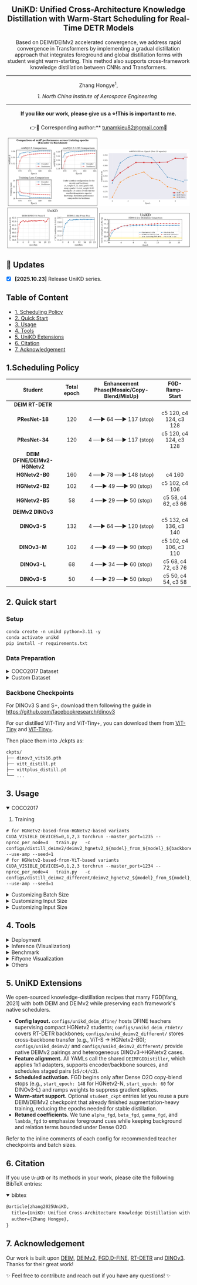 <h2 align="center">
  UniKD: Unified Cross-Architecture Knowledge Distillation with Warm-Start Scheduling for Real-Time DETR Models
</h2>

<p align="center">
    Based on DEIM/DEIMv2 accelerated convergence, we address rapid convergence in Transformers by implementing a gradual distillation approach that integrates foreground and global distillation forms with student weight warm-starting. This method also supports cross-framework knowledge distillation between CNNs and Transformers.
</p>

---

<div align="center">
  Zhang Hongye<sup>1</sup>,
</div>

<p align="center">
<i>
1. North China Institute of Aerospace Engineering &nbsp;
</i>
</p>
  
---
<p align="center">
<strong>If you like our work, please give us a ⭐!This is important to me.</strong>
</p>

<p align="center">
  👉📧 Corresponding author:** <a href="mailto:tunamkieu82@gmail.com">tunamkieu82@gmail.com</a>📃
</p>

<p align="center">
  <img src="./figures/encoder_vs_backbone.png" alt="Image 1" width="49%">
  <img src="./figures/DEIM-FGD-conflict.png" alt="Image 2" width="49%">
  <img src="./figures/Atto-Pico_vs_Atto-Dinov3-S.png" alt="Image 3" width="49%">
  <img src="./figures/Atto-S_vs_Atto-Pico.png" alt="Image 4" width="49%">

</p>

</details>

## 🚀 Updates
- [x] **\[2025.10.23\]** Release UniKD series.

## Table of Content
* [1. Scheduling Policy](#1-scheduling-policy)
* [2. Quick Start](#2-quick-start)
* [3. Usage](#3-usage)
* [4. Tools](#4-tools)
* [5. UniKD Extensions](#5-unikd-extensions)
* [6. Citation](#6-citation)
* [7. Acknowledgement](#7-acknowledgement)
  
  
## 1.Scheduling Policy
| Student | Total epoch | Enhancement Phase(Mosaic/Copy-Blend/MixUp) | FGD-Ramp-Start 
| :---: | :---: | :---: | :---: 
**DEIM RT-DETR** |
**PResNet-18** | 120 | 4 ──▶ 64 ──▶ 117 (stop) | c5 120, c4 124, c3 128
**PResNet-34** | 120 | 4 ──▶ 64 ──▶ 117 (stop) | c5 120, c4 124, c3 128
**DEIM DFINE/DEIMv2-HGNetv2** |
**HGNetv2-B0** | 160 | 4 ──▶ 78 ──▶ 148 (stop) | c4 160
**HGNetv2-B2** | 102 | 4 ──▶ 49 ──▶ 90 (stop) | c5 102, c4 106
**HGNetv2-B5** |58 | 4 ──▶ 29 ──▶ 50 (stop) | c5 58, c4 62, c3 66
**DEIMv2 DINOv3** |
**DINOv3-S** | 132	| 4 ──▶ 64 ──▶ 120 (stop) | c5 132, c4 136, c3 140
**DINOv3-M** | 102	| 4 ──▶ 49 ──▶ 90 (stop) | c5 102, c4 106, c3 110
**DINOv3-L** | 68 | 4 ──▶ 34 ──▶ 60 (stop) | c5 68, c4 72, c3 76
**DINOv3-S** | 50 | 4 ──▶ 29 ──▶ 50 (stop) | c5 50, c4 54, c3 58


## 2. Quick start

### Setup

```shell
conda create -n unikd python=3.11 -y
conda activate unikd
pip install -r requirements.txt
```


### Data Preparation

<details>
<summary> COCO2017 Dataset </summary>

1. Download COCO2017 from [OpenDataLab](https://opendatalab.com/OpenDataLab/COCO_2017) or [COCO](https://cocodataset.org/#download).
1. Modify paths in [coco_detection.yml](./configs/dataset/coco_detection.yml)

    ```yaml
    train_dataloader:
        img_folder: /yourdatastes/coco2017/train2017/
        ann_file: /yourdatastes/coco2017/annotations/instances_train2017.json
    val_dataloader:
        img_folder: /yourdatastes/coco2017/COCO2017/val2017/
        ann_file: /yourdatastes/coco2017/annotations/instances_val2017.json
    ```

</details>

<details>
<summary>Custom Dataset</summary>

To train on your custom dataset, you need to organize it in the COCO format. Follow the steps below to prepare your dataset:

1. **Set `remap_mscoco_category` to `False`:**

    This prevents the automatic remapping of category IDs to match the MSCOCO categories.

    ```yaml
    remap_mscoco_category: False
    ```

2. **Organize Images:**

    Structure your dataset directories as follows:

    ```shell
    dataset/
    ├── images/
    │   ├── train/
    │   │   ├── image1.jpg
    │   │   ├── image2.jpg
    │   │   └── ...
    │   ├── val/
    │   │   ├── image1.jpg
    │   │   ├── image2.jpg
    │   │   └── ...
    └── annotations/
        ├── instances_train.json
        ├── instances_val.json
        └── ...
    ```

    - **`images/train/`**: Contains all training images.
    - **`images/val/`**: Contains all validation images.
    - **`annotations/`**: Contains COCO-formatted annotation files.

3. **Convert Annotations to COCO Format:**

    If your annotations are not already in COCO format, you'll need to convert them. 
    You can use the following Python script as a reference or utilize existing tools:

    ```python
    import json

    def convert_to_coco(input_annotations, output_annotations):
        # Implement conversion logic here
        pass

    if __name__ == "__main__":
        convert_to_coco('path/to/your_annotations.json', 'dataset/annotations/instances_train.json')
    ```

4. **Update Configuration Files:**

    Modify your [custom_detection.yml](./configs/dataset/custom_detection.yml).

    ```yaml
    task: detection

    evaluator:
      type: CocoEvaluator
      iou_types: ['bbox', ]

    num_classes: 123 # your dataset classes
    remap_mscoco_category: False

    train_dataloader:
      type: DataLoader
      dataset:
        type: CocoDetection
        img_folder: /data/yourdataset/train
        ann_file: /data/yourdataset/train/train.json
        return_masks: False
        transforms:
          type: Compose
          ops: ~
      shuffle: True
      num_workers: 8
      drop_last: True
      collate_fn:
        type: BatchImageCollateFunction

    val_dataloader:
      type: DataLoader
      dataset:
        type: CocoDetection
        img_folder: /data/yourdataset/val
        ann_file: /data/yourdataset/val/ann.json
        return_masks: False
        transforms:
          type: Compose
          ops: ~
      shuffle: False
      num_workers: 8
      drop_last: False
      collate_fn:
        type: BatchImageCollateFunction
    ```

</details>

### Backbone Checkpoints

For DINOv3 S and S+, download them following the guide in https://github.com/facebookresearch/dinov3

For our distilled ViT-Tiny and ViT-Tiny+, you can download them from [ViT-Tiny](https://drive.google.com/file/d/1YMTq_woOLjAcZnHSYNTsNg7f0ahj5LPs/view?usp=sharing) and [ViT-Tiny+](https://drive.google.com/file/d/1COHfjzq5KfnEaXTluVGEOMdhpuVcG6Jt/view?usp=sharing).

Then place them into ./ckpts as:

```shell
ckpts/
├── dinov3_vits16.pth
├── vitt_distill.pt
├── vittplus_distill.pt
└── ...
```


## 3. Usage
<details open>
<summary> COCO2017 </summary>

1. Training
```shell
# for HGNetv2-based-from-HGNetv2-based variants
CUDA_VISIBLE_DEVICES=0,1,2,3 torchrun --master_port=1235 --nproc_per_node=4   train.py   -c configs/distill_deimv2/deimv2_hgnetv2_${model}_from_${model}_${backbone/encoder}_distill.yml   --use-amp --seed=1
# for HGNetv2-based-from-ViT-based variants
CUDA_VISIBLE_DEVICES=0,1,2,3 torchrun --master_port=1234 --nproc_per_node=4   train.py   -c configs/distill_deimv2_different/deimv2_hgnetv2_${model}_from_${model}_${backbone/encoder}_distill.yml   --use-amp --seed=1
```

<details>
<summary> Customizing Batch Size </summary>

For example, If you want to perform cross-framework training and adjust distillation parameters while using backbone or encoder, here are the instructions:

1. **Modify your [deimv2_hgnetv2_atto_from_dinov3_s_encoder_distill.yml](./configs/unikd_deimv2_different/deimv2_hgnetv2_atto_from_dinov3_s_encoder_distill.yml)**. Here are the key parameters for distillation that need to be adjusted based on the model:

    ```yaml
    DEIMCriterion:
    distill_cfg:
        - name: c4
        weight: 1.25
        start_epoch: 500
        ramp_epochs: 2
        start_weight: 0.35
        loss:
        type: FGDFeatureLoss
            student_channels: 64
            teacher_channels: 192
            temp: 0.9
            alpha_fgd: 0.00028
            beta_fgd: 0.00005
            gamma_fgd: 0.00016
            lambda_fgd: 0.000001

    ```
2.**Modify your [deimv2_hgnetv2_atto_from_dinov3_s_encoder_distill.yml](./configs/unikd_deimv2_different/deimv2_hgnetv2_atto_from_dinov3_s_encoder_distill.yml)**If you wish to adjust the backbone or encoder using other modules, follow the steps below:

    ```yaml
    feature_pairs:
        - name: c4
        student_index: 0
        teacher_index: 1
        meta:
            source: encoder
            start_epoch: 502
    eacher_ckpt: ./best/deimv2_dinov3_s_coco.pth
    ```
</details>  

<details>
<summary> Customizing Input Size </summary>

For example, if you want to double the total batch size when training D-FINE-L on COCO2017, here are the steps you should follow:

1. **Modify your [dataloader.yml](./configs/base/dataloader.yml)** to increase the `total_batch_size`:

    ```yaml
    train_dataloader:
        total_batch_size: 64  # Previously it was 32, now doubled
    ```

2. **Modify your [deim_hgnetv2_l_coco.yml](./configs/deim_dfine/deim_hgnetv2_l_coco.yml)**. Here’s how the key parameters should be adjusted:

    ```yaml
    optimizer:
    type: AdamW
    params:
        -
        params: '^(?=.*backbone)(?!.*norm|bn).*$'
        lr: 0.000025  # doubled, linear scaling law
        -
        params: '^(?=.*(?:encoder|decoder))(?=.*(?:norm|bn)).*$'
        weight_decay: 0.

    lr: 0.0005  # doubled, linear scaling law
    betas: [0.9, 0.999]
    weight_decay: 0.0001  # need a grid search

    ema:  # added EMA settings
        decay: 0.9998  # adjusted by 1 - (1 - decay) * 2
        warmups: 500  # halved

    lr_warmup_scheduler:
        warmup_duration: 250  # halved
    ```

</details>


<details>
<summary> Customizing Input Size </summary>

If you'd like to train **DEIM** on COCO2017 with an input size of 320x320, follow these steps:

1. **Modify your [dataloader.yml](./configs/base/dataloader.yml)**:

    ```yaml

    train_dataloader:
    dataset:
        transforms:
            ops:
                - {type: Resize, size: [320, 320], }
    collate_fn:
        base_size: 320
    dataset:
        transforms:
            ops:
                - {type: Resize, size: [320, 320], }
    ```

2. **Modify your [dfine_hgnetv2.yml](./configs/base/dfine_hgnetv2.yml)**:

    ```yaml
    eval_spatial_size: [320, 320]
    ```

</details>

## 4. Tools
<details>
<summary> Deployment </summary>

<!-- <summary>4. Export onnx </summary> -->
1. Setup
```shell
pip install onnx onnxsim
```

2. Export onnx
```shell
python tools/deployment/export_onnx.py --check -c configs/unikd_deimv2/deimv2_${model}_encoder_distill.yml -r model.pth
```

3. Export [tensorrt](https://docs.nvidia.com/deeplearning/tensorrt/install-guide/index.html)
```shell
trtexec --onnx="model.onnx" --saveEngine="model.engine" --fp16
```

</details>

<details>
<summary> Inference (Visualization) </summary>


1. Setup
```shell
pip install -r tools/inference/requirements.txt
```


<!-- <summary>5. Inference </summary> -->
2. Inference (onnxruntime / tensorrt / torch)

Inference on images and videos is now supported.
```shell
python tools/inference/onnx_inf.py --onnx model.onnx --input image.jpg  # video.mp4
python tools/inference/trt_inf.py --trt model.engine --input image.jpg
python tools/inference/torch_inf.py -c configs/unikd_deimv2/deimv2_${model}_encoder_distill.yml -r model.pth --input image.jpg --device cuda:0
```
</details>

<details>
<summary> Benchmark </summary>

1. Setup
```shell
pip install -r tools/benchmark/requirements.txt
```

<!-- <summary>6. Benchmark </summary> -->
2. Model FLOPs, MACs, and Params
```shell
python tools/benchmark/get_info.py -c configs/unikd_deimv2/deimv2_${model}_encoder_distill.yml
```

2. TensorRT Latency
```shell
python tools/benchmark/trt_benchmark.py --COCO_dir path/to/COCO2017 --engine_dir model.engine
```
</details>

<details>
<summary> Fiftyone Visualization  </summary>

1. Setup
```shell
pip install fiftyone
```
4. Voxel51 Fiftyone Visualization ([fiftyone](https://github.com/voxel51/fiftyone))
```shell
python tools/visualization/fiftyone_vis.py -c configs/unikd_deimv2/deimv2_${model}_encoder_distill.yml -r model.pth
```
</details>

<details>
<summary> Others </summary>

1. Auto Resume Training
```shell
bash reference/safe_training.sh
```

</details>


## 5. UniKD Extensions
We open-sourced knowledge-distillation recipes that marry FGD[Yang, 2021] with both DEIM and DEIMv2 while preserving each framework's native schedulers.

- **Config layout.** `configs/unikd_deim_dfine/` hosts DFINE teachers supervising compact HGNetv2 students; `configs/unikd_deim_rtdetr/` covers RT-DETR backbones; `configs/unikd_deimv2_different/` stores cross-backbone transfer (e.g., ViT-S -> HGNetv2-B0); `configs/unikd_deimv2/` and `configs/unikd_deimv2_different/` provide native DEIMv2 pairings and heterogeneous DINOv3->HGNetv2 cases.
- **Feature alignment.** All YAMLs call the shared `DEIMFGDDistiller`, which applies 1x1 adapters, supports encoder/backbone sources, and schedules staged pairs (`c5/c4/c3`).
- **Scheduled activation.** FGD begins only after Dense O2O copy-blend stops (e.g., `start_epoch: 148` for HGNetv2-N, `start_epoch: 60` for DINOv3-L) and ramps weights to suppress gradient spikes.
- **Warm-start support.** Optional `student_ckpt` entries let you reuse a pure DEIM/DEIMv2 checkpoint that already finished augmentation-heavy training, reducing the epochs needed for stable distillation.
- **Retuned coefficients.** We tune `alpha_fgd`, `beta_fgd`, `gamma_fgd`, and `lambda_fgd` to emphasize foreground cues while keeping background and relation terms bounded under Dense O2O.

Refer to the inline comments of each config for recommended teacher checkpoints and batch sizes.

## 6. Citation
If you use `UniKD` or its methods in your work, please cite the following BibTeX entries:
<details open>
<summary> bibtex </summary>

```latex
@article{zhang2025UniKD,
  title={UniKD: Unified Cross-Architecture Knowledge Distillation with Warm-Start Scheduling for Real-Time DETR Models},
  author={Zhang Hongye},
}

```
</details>

## 7. Acknowledgement
Our work is built upon [DEIM](https://github.com/Intellindust-AI-Lab/DEIM), [DEIMv2](https://github.com/Intellindust-AI-Lab/DEIMv2), [FGD](https://github.com/yzd-v/FGD),[D-FINE](https://github.com/Peterande/D-FINE), [RT-DETR](https://github.com/lyuwenyu/RT-DETR) and [DINOv3](https://github.com/facebookresearch/dinov3). Thanks for their great work!

✨ Feel free to contribute and reach out if you have any questions! ✨
